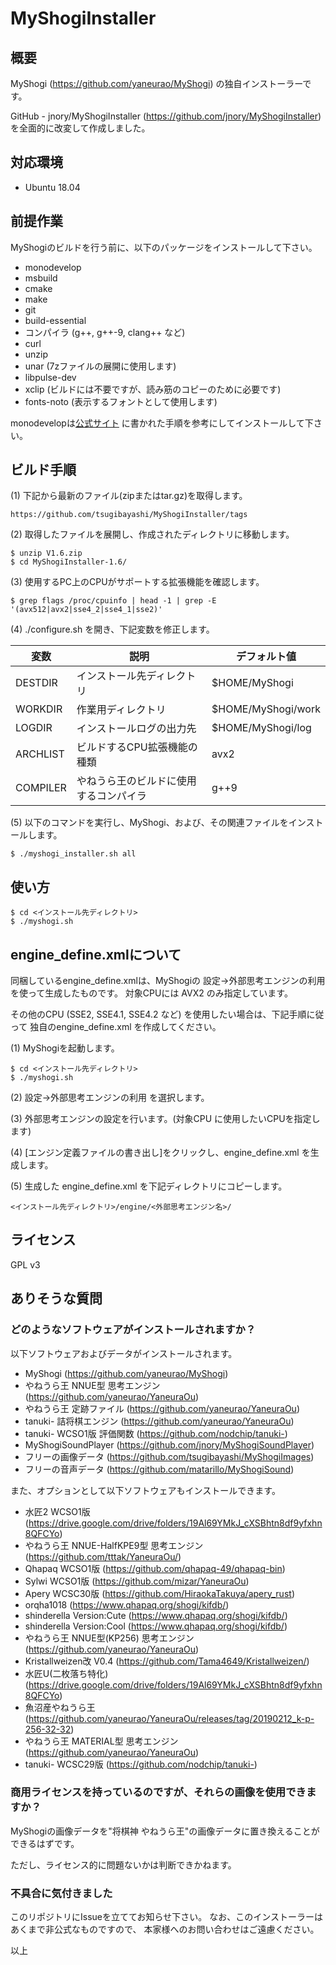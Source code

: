 # MyShogiInstaller

## 概要

MyShogi (https://github.com/yaneurao/MyShogi) の独自インストーラーです。

GitHub - jnory/MyShogiInstaller (https://github.com/jnory/MyShogiInstaller) を全面的に改変して作成しました。

## 対応環境

- Ubuntu 18.04

## 前提作業

MyShogiのビルドを行う前に、以下のパッケージをインストールして下さい。

* monodevelop
* msbuild
* cmake
* make
* git
* build-essential
* コンパイラ (g++, g++-9, clang++ など)
* curl
* unzip
* unar (7zファイルの展開に使用します)
* libpulse-dev
* xclip (ビルドには不要ですが、読み筋のコピーのために必要です)
* fonts-noto (表示するフォントとして使用します)

monodevelopは[公式サイト](https://www.mono-project.com/download)
に書かれた手順を参考にしてインストールして下さい。

## ビルド手順

(1) 下記から最新のファイル(zipまたはtar.gz)を取得します。

    https://github.com/tsugibayashi/MyShogiInstaller/tags

(2) 取得したファイルを展開し、作成されたディレクトリに移動します。

    $ unzip V1.6.zip
    $ cd MyShogiInstaller-1.6/

(3) 使用するPC上のCPUがサポートする拡張機能を確認します。

    $ grep flags /proc/cpuinfo | head -1 | grep -E '(avx512|avx2|sse4_2|sse4_1|sse2)'

(4) ./configure.sh を開き、下記変数を修正します。

| 変数 | 説明 | デフォルト値 |
----|----|----
| DESTDIR | インストール先ディレクトリ | $HOME/MyShogi |
| WORKDIR | 作業用ディレクトリ | $HOME/MyShogi/work |
| LOGDIR | インストールログの出力先 | $HOME/MyShogi/log |
| ARCHLIST | ビルドするCPU拡張機能の種類 | avx2 |
| COMPILER | やねうら王のビルドに使用するコンパイラ | g++9 |

(5) 以下のコマンドを実行し、MyShogi、および、その関連ファイルをインストールします。

    $ ./myshogi_installer.sh all

## 使い方

    $ cd <インストール先ディレクトリ>
    $ ./myshogi.sh

## engine_define.xmlについて

同梱しているengine_define.xmlは、MyShogiの 設定->外部思考エンジンの利用 を使って生成したものです。
対象CPUには AVX2 のみ指定しています。

その他のCPU (SSE2, SSE4.1, SSE4.2 など) を使用したい場合は、下記手順に従って 独自のengine_define.xml を作成してください。

(1) MyShogiを起動します。

    $ cd <インストール先ディレクトリ>
    $ ./myshogi.sh

(2)  設定->外部思考エンジンの利用 を選択します。

(3) 外部思考エンジンの設定を行います。(対象CPU に使用したいCPUを指定します)

(4) [エンジン定義ファイルの書き出し]をクリックし、engine_define.xml を生成します。

(5) 生成した engine_define.xml を下記ディレクトリにコピーします。

    <インストール先ディレクトリ>/engine/<外部思考エンジン名>/

## ライセンス

GPL v3

## ありそうな質問

### どのようなソフトウェアがインストールされますか？

以下ソフトウェアおよびデータがインストールされます。

* MyShogi (https://github.com/yaneurao/MyShogi)
* やねうら王 NNUE型 思考エンジン (https://github.com/yaneurao/YaneuraOu)
* やねうら王 定跡ファイル (https://github.com/yaneurao/YaneuraOu)
* tanuki- 詰将棋エンジン (https://github.com/yaneurao/YaneuraOu)
* tanuki- WCSO1版 評価関数 (https://github.com/nodchip/tanuki-)
* MyShogiSoundPlayer (https://github.com/jnory/MyShogiSoundPlayer)
* フリーの画像データ (https://github.com/tsugibayashi/MyShogiImages)
* フリーの音声データ (https://github.com/matarillo/MyShogiSound)

また、オプションとして以下ソフトウェアもインストールできます。

* 水匠2 WCSO1版 (https://drive.google.com/drive/folders/19Al69YMkJ_cXSBhtn8df9yfxhn8QFCYo)
* やねうら王 NNUE-HalfKPE9型 思考エンジン (https://github.com/tttak/YaneuraOu/)
* Qhapaq WCSO1版 (https://github.com/qhapaq-49/qhapaq-bin)
* Sylwi WCSO1版 (https://github.com/mizar/YaneuraOu)
* Apery WCSC30版 (https://github.com/HiraokaTakuya/apery_rust)
* orqha1018 (https://www.qhapaq.org/shogi/kifdb/)
* shinderella Version:Cute (https://www.qhapaq.org/shogi/kifdb/)
* shinderella Version:Cool (https://www.qhapaq.org/shogi/kifdb/)
* やねうら王 NNUE型(KP256) 思考エンジン (https://github.com/yaneurao/YaneuraOu)
* Kristallweizen改 V0.4 (https://github.com/Tama4649/Kristallweizen/)
* 水匠U(二枚落ち特化) (https://drive.google.com/drive/folders/19Al69YMkJ_cXSBhtn8df9yfxhn8QFCYo)
* 魚沼産やねうら王 (https://github.com/yaneurao/YaneuraOu/releases/tag/20190212_k-p-256-32-32)
* やねうら王 MATERIAL型 思考エンジン (https://github.com/yaneurao/YaneuraOu)
* tanuki- WCSC29版 (https://github.com/nodchip/tanuki-)

### 商用ライセンスを持っているのですが、それらの画像を使用できますか？

MyShogiの画像データを"将棋神 やねうら王"の画像データに置き換えることができるはずです。

ただし、ライセンス的に問題ないかは判断できかねます。

### 不具合に気付きました

このリポジトリにIssueを立ててお知らせ下さい。
なお、このインストーラーはあくまで非公式なものですので、
本家様へのお問い合わせはご遠慮ください。

以上
